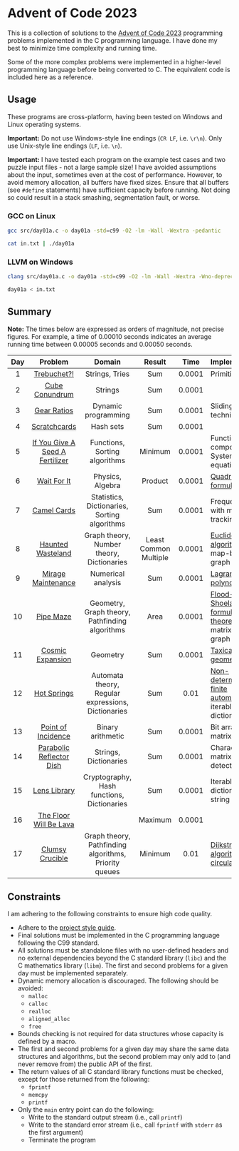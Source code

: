 # Advent of Code 2023

This is a collection of solutions to the
[Advent of Code 2023](https://adventofcode.com/2023) programming problems
implemented in the C programming language. I have done my best to minimize time
complexity and running time.

Some of the more complex problems were implemented in a higher-level
programming language before being converted to C. The equivalent code is
included here as a reference.

## Usage

These programs are cross-platform, having been tested on Windows and Linux
operating systems.

**Important:** Do not use Windows-style line endings (`CR LF`, i.e. `\r\n`).
Only use Unix-style line endings (`LF`, i.e. `\n`).

**Important:** I have tested each program on the example test cases and two
puzzle input files - not a large sample size! I have avoided assumptions about
the input, sometimes even at the cost of performance. However, to avoid memory
allocation, all buffers have fixed sizes. Ensure that all buffers (see `#define`
statements) have sufficient capacity before running. Not doing so could result
in a stack smashing, segmentation fault, or worse.

### GCC on Linux

```sh
gcc src/day01a.c -o day01a -std=c99 -O2 -lm -Wall -Wextra -pedantic

cat in.txt | ./day01a
```

### LLVM on Windows

```sh
clang src/day01a.c -o day01a -std=c99 -O2 -lm -Wall -Wextra -Wno-deprecated-declarations -pedantic

day01a < in.txt
```

## Summary

**Note:** The times below are expressed as orders of magnitude, not precise
figures. For example, a time of 0.00010 seconds indicates an average running
time between 0.00005 seconds and 0.00050 seconds.

| Day |                     Problem                     |                        Domain                         |        Result         |  Time  | Implementation                                                                                                                                                                                                    |
| :-: | :---------------------------------------------: | :---------------------------------------------------: | :-------------------: | :----: | :---------------------------------------------------------------------------------------------------------------------------------------------------------------------------------------------------------------- |
|  1  |           [Trebuchet?!](src/day01b.c)           |                    Strings, Tries                     |          Sum          | 0.0001 | Primitive [trie](https://en.wikipedia.org/wiki/Trie)                                                                                                                                                              |
|  2  |         [Cube Conundrum](src/day02b.c)          |                        Strings                        |          Sum          | 0.0001 |                                                                                                                                                                                                                   |
|  3  |           [Gear Ratios](src/day03b.c)           |                  Dynamic programming                  |          Sum          | 0.0001 | Sliding window technique                                                                                                                                                                                          |
|  4  |          [Scratchcards](src/day04b.c)           |                       Hash sets                       |          Sum          | 0.0001 |                                                                                                                                                                                                                   |
|  5  | [If You Give A Seed A Fertilizer](src/day05b.c) |             Functions, Sorting algorithms             |        Minimum        | 0.0001 | Function composition, System of linear equations                                                                                                                                                                  |
|  6  |           [Wait For It](src/day06b.c)           |                   Physics, Algebra                    |        Product        | 0.0001 | [Quadratic formula](https://en.wikipedia.org/wiki/Quadratic_formula)                                                                                                                                              |
|  7  |           [Camel Cards](src/day07b.c)           |     Statistics, Dictionaries, Sorting algorithms      |          Sum          | 0.0001 | Frequency map with mode-tracking                                                                                                                                                                                  |
|  8  |        [Haunted Wasteland](src/day08b.c)        |       Graph theory, Number theory, Dictionaries       | Least Common Multiple | 0.0001 | [Euclidean algorithm](https://en.wikipedia.org/wiki/Euclidean_algorithm), map-based graph                                                                                                                         |
|  9  |       [Mirage Maintenance](src/day09b.c)        |                  Numerical analysis                   |          Sum          | 0.0001 | [Lagrange polynomial](https://en.wikipedia.org/wiki/Lagrange_polynomial)                                                                                                                                          |
| 10  |            [Pipe Maze](src/day10b.c)            |    Geometry, Graph theory, Pathfinding algorithms     |         Area          | 0.0001 | [Flood-fill](https://en.wikipedia.org/wiki/Flood_fill), [Shoelace formula](https://en.wikipedia.org/wiki/Shoelace_formula), [Pick\'s theorem](https://en.wikipedia.org/wiki/Pick%27s_theorem), matrix-based graph |
| 11  |        [Cosmic Expansion](src/day11b.c)         |                       Geometry                        |          Sum          | 0.0001 | [Taxicab geometry](https://en.wikipedia.org/wiki/Taxicab_geometry)                                                                                                                                                |
| 12  |           [Hot Springs](src/day12b.c)           |  Automata theory, Regular expressions, Dictionaries   |          Sum          |  0.01  | [Non-deterministic finite automaton](https://en.m.wikipedia.org/wiki/Nondeterministic_finite_automaton), iterable dictionary                                                                                      |
| 13  |       [Point of Incidence](src/day13b.c)        |                   Binary arithmetic                   |          Sum          | 0.0001 | Bit array, bit matrix                                                                                                                                                                                             |
| 14  |    [Parabolic Reflector Dish](src/day14b.c)     |                 Strings, Dictionaries                 |          Sum          | 0.0001 | Character matrix, cycle detection                                                                                                                                                                                 |
| 15  |          [Lens Library](src/day15b.c)           |      Cryptography, Hash functions, Dictionaries       |          Sum          | 0.0001 | Iterable ordered dictionary, string builder                                                                                                                                                                       |
| 16  |     [The Floor Will Be Lava](src/day16b.c)      |                                                       |        Maximum        | 0.0001 |                                                                                                                                                                                                                   |
| 17  |         [Clumsy Crucible](src/day17b.c)         | Graph theory, Pathfinding algorithms, Priority queues |        Minimum        |  0.01  | [Dijkstra\'s algorithm](https://en.wikipedia.org/wiki/Dijkstra%27s_algorithm), [circular buffer](https://en.wikipedia.org/wiki/Circular_buffer)                                                                   |

## Constraints

I am adhering to the following constraints to ensure high code quality.

- Adhere to the [project style guide](cstyle.md).
- Final solutions must be implemented in the C programming language following
  the C99 standard.
- All solutions must be standalone files with no user-defined headers and no
  external dependencies beyond the C standard library (`libc`) and the C
  mathematics library (`libm`). The first and second problems for a given day
  must be implemented separately.
- Dynamic memory allocation is discouraged. The following should be avoided:
  - `malloc`
  - `calloc`
  - `realloc`
  - `aligned_alloc`
  - `free`
- Bounds checking is not required for data structures whose capacity is defined
  by a macro.
- The first and second problems for a given day may share the same data
  structures and algorithms, but the second problem may only add to (and never
  remove from) the public API of the first.
- The return values of all C standard library functions must be checked, except
  for those returned from the following:
  - `fprintf`
  - `memcpy`
  - `printf`
- Only the `main` entry point can do the following:
  - Write to the standard output stream (i.e., call `printf`)
  - Write to the standard error stream (i.e., call `fprintf` with `stderr` as
    the first argument)
  - Terminate the program
